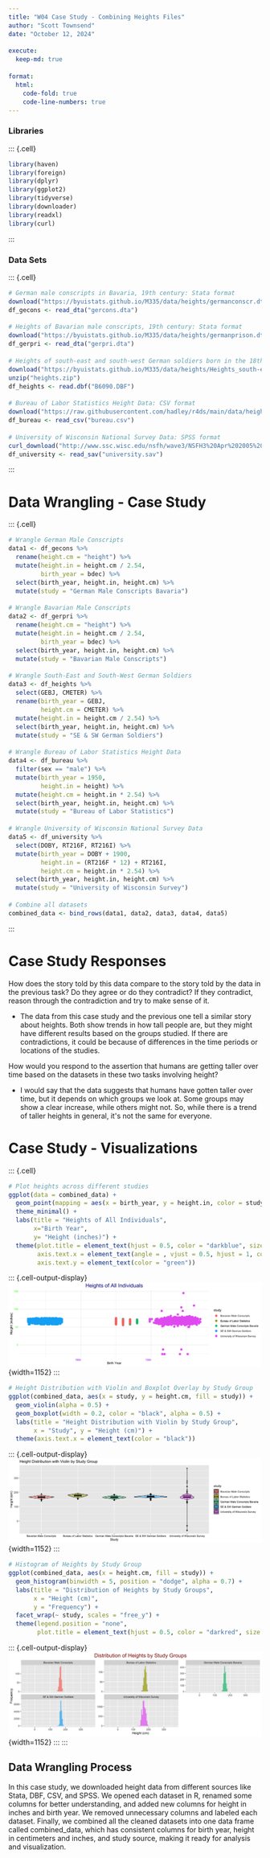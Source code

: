 ```yaml
---
title: "W04 Case Study - Combining Heights Files"
author: "Scott Townsend"
date: "October 12, 2024"

execute:
  keep-md: true

format:
  html:
    code-fold: true
    code-line-numbers: true
---
```




### Libraries


::: {.cell}

```{.r .cell-code}
library(haven)
library(foreign)
library(dplyr)
library(ggplot2)
library(tidyverse)
library(downloader)
library(readxl)
library(curl)
```
:::


### Data Sets


::: {.cell}

```{.r .cell-code}
# German male conscripts in Bavaria, 19th century: Stata format
download("https://byuistats.github.io/M335/data/heights/germanconscr.dta", dest="gercons.dta", mode="wb")
df_gecons <- read_dta("gercons.dta")

# Heights of Bavarian male conscripts, 19th century: Stata format
download("https://byuistats.github.io/M335/data/heights/germanprison.dta", dest="gerpri.dta", mode="wb")
df_gerpri <- read_dta("gerpri.dta")

# Heights of south-east and south-west German soldiers born in the 18th century: DBF format
download("https://byuistats.github.io/M335/data/heights/Heights_south-east.zip", dest="heights.zip", mode="wb")
unzip("heights.zip")
df_heights <- read.dbf("B6090.DBF")

# Bureau of Labor Statistics Height Data: CSV format
download("https://raw.githubusercontent.com/hadley/r4ds/main/data/heights.csv", dest="bureau.csv", mode="wb")
df_bureau <- read_csv("bureau.csv")

# University of Wisconsin National Survey Data: SPSS format
curl_download("http://www.ssc.wisc.edu/nsfh/wave3/NSFH3%20Apr%202005%20release/main05022005.sav", destfile = "university.sav")
df_university <- read_sav("university.sav")
```
:::


# Data Wrangling - Case Study


::: {.cell}

```{.r .cell-code}
# Wrangle German Male Conscripts
data1 <- df_gecons %>%
  rename(height.cm = "height") %>%
  mutate(height.in = height.cm / 2.54,
         birth_year = bdec) %>%
  select(birth_year, height.in, height.cm) %>%
  mutate(study = "German Male Conscripts Bavaria")

# Wrangle Bavarian Male Conscripts
data2 <- df_gerpri %>%
  rename(height.cm = "height") %>%
  mutate(height.in = height.cm / 2.54,
         birth_year = bdec) %>%
  select(birth_year, height.in, height.cm) %>%
  mutate(study = "Bavarian Male Conscripts")

# Wrangle South-East and South-West German Soldiers
data3 <- df_heights %>%
  select(GEBJ, CMETER) %>%
  rename(birth_year = GEBJ,
         height.cm = CMETER) %>%
  mutate(height.in = height.cm / 2.54) %>%
  select(birth_year, height.in, height.cm) %>%
  mutate(study = "SE & SW German Soldiers")

# Wrangle Bureau of Labor Statistics Height Data
data4 <- df_bureau %>%
  filter(sex == "male") %>%
  mutate(birth_year = 1950,
         height.in = height) %>%
  mutate(height.cm = height.in * 2.54) %>%
  select(birth_year, height.in, height.cm) %>%
  mutate(study = "Bureau of Labor Statistics")

# Wrangle University of Wisconsin National Survey Data
data5 <- df_university %>%
  select(DOBY, RT216F, RT216I) %>%
  mutate(birth_year = DOBY + 1900,
         height.in = (RT216F * 12) + RT216I,
         height.cm = height.in * 2.54) %>%
  select(birth_year, height.in, height.cm) %>%
  mutate(study = "University of Wisconsin Survey")

# Combine all datasets
combined_data <- bind_rows(data1, data2, data3, data4, data5)
```
:::


# Case Study Responses

How does the story told by this data compare to the story told by the data in the previous task? Do they agree or do they contradict? If they contradict, reason through the contradiction and try to make sense of it.

- The data from this case study and the previous one tell a similar story about heights. Both show trends in how tall people are, but they might have different results based on the groups studied. If there are contradictions, it could be because of differences in the time periods or locations of the studies.

How would you respond to the assertion that humans are getting taller over time based on the datasets in these two tasks involving height?

- I would say that the data suggests that humans have gotten taller over time, but it depends on which groups we look at. Some groups may show a clear increase, while others might not. So, while there is a trend of taller heights in general, it's not the same for everyone.

# Case Study - Visualizations


::: {.cell}

```{.r .cell-code}
# Plot heights across different studies
ggplot(data = combined_data) +
  geom_point(mapping = aes(x = birth_year, y = height.in, color = study), size = 3) +
  theme_minimal() +
  labs(title = "Heights of All Individuals",
       x="Birth Year",
       y= "Height (inches)") +
  theme(plot.title = element_text(hjust = 0.5, color = "darkblue", size = 18),
        axis.text.x = element_text(angle = , vjust = 0.5, hjust = 1, color = "purple"),
        axis.text.y = element_text(color = "green"))
```

::: {.cell-output-display}
![](W04-CaseStudy_files/figure-html/unnamed-chunk-4-1.png){width=1152}
:::

```{.r .cell-code}
# Height Distribution with Violin and Boxplot Overlay by Study Group
ggplot(combined_data, aes(x = study, y = height.cm, fill = study)) +
  geom_violin(alpha = 0.5) +
  geom_boxplot(width = 0.2, color = "black", alpha = 0.5) +
  labs(title = "Height Distribution with Violin by Study Group",
       x = "Study", y = "Height (cm)") +
  theme(axis.text.x = element_text(color = "black"))
```

::: {.cell-output-display}
![](W04-CaseStudy_files/figure-html/unnamed-chunk-4-2.png){width=1152}
:::

```{.r .cell-code}
# Histogram of Heights by Study Group
ggplot(combined_data, aes(x = height.cm, fill = study)) +
  geom_histogram(binwidth = 5, position = "dodge", alpha = 0.7) +
  labs(title = "Distribution of Heights by Study Groups",
       x = "Height (cm)",
       y = "Frequency") +
  facet_wrap(~ study, scales = "free_y") +
  theme(legend.position = "none",
        plot.title = element_text(hjust = 0.5, color = "darkred", size = 18))
```

::: {.cell-output-display}
![](W04-CaseStudy_files/figure-html/unnamed-chunk-4-3.png){width=1152}
:::
:::

## Data Wrangling Process

In this case study, we downloaded height data from different sources like Stata, DBF, CSV, and SPSS. We opened each dataset in R, renamed some columns for better understanding, and added new columns for height in inches and birth year. We removed unnecessary columns and labeled each dataset. Finally, we combined all the cleaned datasets into one data frame called combined_data, which has consistent columns for birth year, height in centimeters and inches, and study source, making it ready for analysis and visualization.
